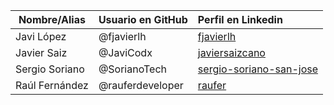
| Nombre/Alias    | Usuario en GitHub   |  Perfil en Linkedin                                                                        
| ----------------|:-------------------| :----------------------------------------------------------------------------------------|
| Javi López      | @fjavierlh          |    [fjavierlh](https://www.linkedin.com/in/fjavierlh/)                                    |
| Javier Saiz     | @JaviCodx           |    [javiersaizcano](https://www.linkedin.com/in/javiersaizcano/)                          |
| Sergio Soriano  | @SorianoTech        |    [sergio-soriano-san-jose](https://www.linkedin.com/in/sergio-soriano-san-jose/)        |
| Raúl Fernández  | @rauferdeveloper        |    [raufer](https://www.linkedin.com/in/raúl-fernández-ramos-260870152)        |

